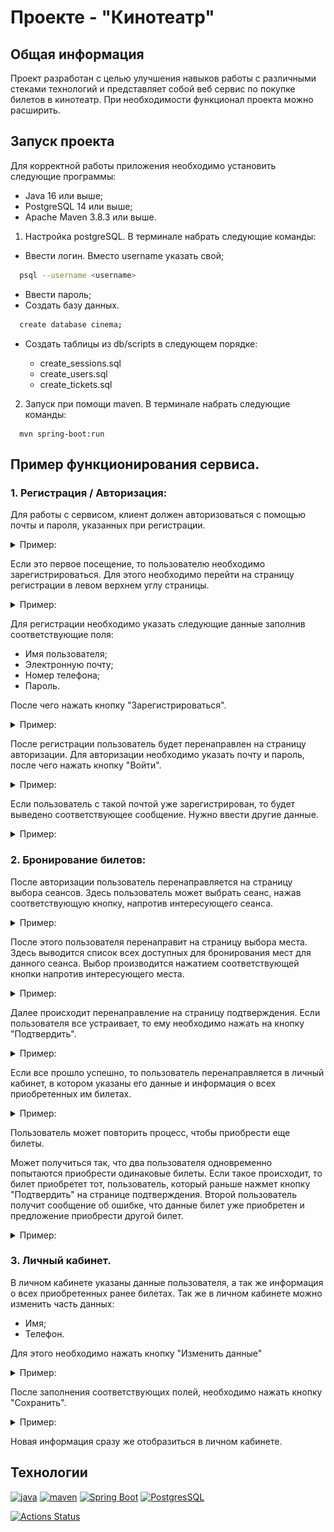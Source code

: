 # Проекте - "Кинотеатр"

## Общая информация

Проект разработан с целью улучшения навыков работы с различными стеками технологий и 
представляет собой веб сервис по покупке билетов в кинотеатр. 
При необходимости функционал проекта можно расширить.

## Запуск проекта

Для корректной работы приложения необходимо установить следующие программы:

- Java 16 или выше;
- PostgreSQL 14 или выше;
- Apache Maven 3.8.3 или выше.

1. Настройка postgreSQL. В терминале набрать следующие команды:

- Ввести логин. Вместо username указать свой;
```bash
  psql --username <username>
```
- Ввести пароль;
- Создать базу данных.
```bash
  create database cinema;
```

- Создать таблицы из db/scripts в следующем порядке:
    
    - create_sessions.sql
    - create_users.sql
    - create_tickets.sql
  
2. Запуск при помощи maven. В терминале набрать следующие команды:
```
  mvn spring-boot:run
```

## Пример функционирования сервиса.

### 1. Регистрация / Авторизация:

Для работы с сервисом, клиент должен авторизоваться с помощью почты и пароля, указанных при регистрации.

<details>
  <summary>Пример:</summary>
  <img src="docs/login.jpg" alt="Login">
</details>

Если это первое посещение, то пользователю необходимо зарегистрироваться. Для этого необходимо перейти на страницу
регистрации в левом верхнем углу страницы.

<details>
  <summary>Пример:</summary>
  <img src="docs/regMenu.jpg" alt="Registration menu">
</details>

Для регистрации необходимо указать следующие данные заполнив соответствующие поля:

- Имя пользователя;
- Электронную почту;
- Номер телефона;
- Пароль.

После чего нажать кнопку "Зарегистрироваться".

<details>
  <summary>Пример:</summary>
  <img src="docs/reg.jpg" alt="Registration">
</details>

После регистрации пользователь будет перенаправлен на страницу авторизации. Для авторизации необходимо указать
почту и пароль, после чего нажать кнопку "Войти".

<details>
  <summary>Пример:</summary>
  <img src="docs/signin.jpg" alt="Sign in">
</details>

Если пользователь с такой почтой уже зарегистрирован, то будет выведено соответствующее сообщение.
Нужно ввести другие данные.

<details>
  <summary>Пример:</summary>
  <img src="docs/failReg.jpg" alt="Registration fail">
</details>

### 2. Бронирование билетов:

После авторизации пользователь перенаправляется на страницу выбора сеансов. Здесь пользователь может выбрать
сеанс, нажав соответствующую кнопку, напротив интересующего сеанса.

<details>
  <summary>Пример:</summary>
  <img src="docs/chooseSession.jpg" alt="Session selection">
</details>

После этого пользователя перенаправит на страницу выбора места. Здесь выводится список всех доступных для 
бронирования мест для данного сеанса. Выбор производится нажатием соответствующей кнопки напротив интересующего места.

<details>
  <summary>Пример:</summary>
  <img src="docs/takeSeat.jpg" alt="Seat selection">
</details>

Далее происходит перенаправление на страницу подтверждения. Если пользователя все устраивает, то ему необходимо
нажать на кнопку "Подтвердить".

<details>
  <summary>Пример:</summary>
  <img src="docs/confirmOrder.jpg" alt="Order confirm">
</details>

Если все прошло успешно, то пользователь перенаправляется в личный кабинет, в котором указаны его данные 
и информация о всех приобретенных им билетах.

<details>
  <summary>Пример:</summary>
  <img src="docs/account.jpg" alt="Account details">
</details>

Пользователь может повторить процесс, чтобы приобрести еще билеты.

Может получиться так, что два пользователя одновременно попытаются приобрести одинаковые билеты.
Если такое происходит, то билет приобретет тот, пользователь, который раньше нажмет кнопку "Подтвердить" на странице
подтверждения. Второй пользователь получит сообщение об ошибке, что данные билет уже приобретен и предложение
приобрести другой билет.

<details>
  <summary>Пример:</summary>
  <img src="docs/failOrder.jpg" alt="Order fail">
</details>

### 3. Личный кабинет.

В личном кабинете указаны данные пользователя, а так же информация о всех приобретенных ранее билетах.
Так же в личном кабинете можно изменить часть данных:

- Имя;
- Телефон.

Для этого необходимо нажать кнопку "Изменить данные"

<details>
  <summary>Пример:</summary>
  <img src="docs/changeInfo.jpg" alt="Change information">
</details>

После заполнения соответствующих полей, необходимо нажать кнопку "Сохранить".

<details>
  <summary>Пример:</summary>
  <img src="docs/saveInfo.jpg" alt="Save information">
</details>

Новая информация сразу же отобразиться в личном кабинете.

## Технологии

[![java](https://img.shields.io/badge/java-16-red)](https://www.java.com/)
[![maven](https://img.shields.io/badge/apache--maven-3.8.3-blue)](https://maven.apache.org/)
[![Spring Boot](https://img.shields.io/badge/spring%20boot-2.7.3-brightgreen)](https://spring.io/projects/spring-boot)
[![PostgresSQL](https://img.shields.io/badge/postgreSQL-14-blue)](https://www.postgresql.org/)

[![Actions Status](https://github.com/alxkzncoff/job4j_cinema/workflows/java-ci/badge.svg)](https://github.com/alxkzncoff/job4j_cinema/actions)
